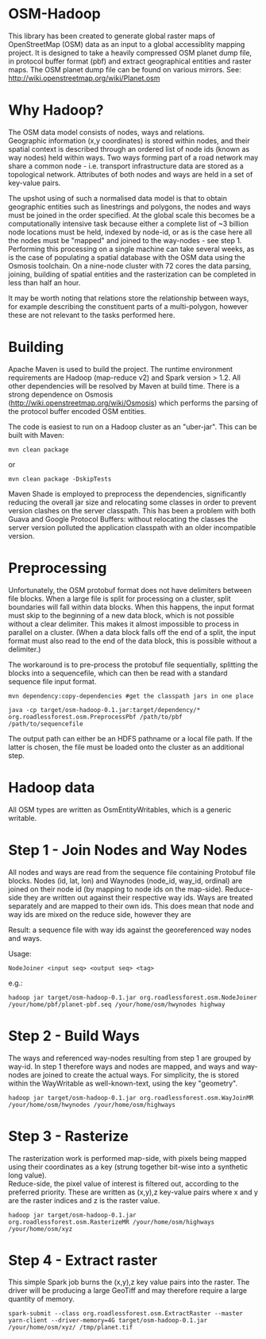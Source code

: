 OSM-Hadoop
==========
This library has been created to generate global raster maps of OpenStreetMap (OSM) data as an input to a global accessiblity mapping project.
It is designed to take a heavily compressed OSM planet dump file, in protocol buffer format (pbf) and extract geographical entities and raster maps.
The OSM planet dump file can be found on various mirrors. See: http://wiki.openstreetmap.org/wiki/Planet.osm

Why Hadoop?
===========
The OSM data model consists of nodes, ways and relations.  
Geographic information (x,y coordinates) is stored within nodes, and their spatial context is described through an ordered list of node ids (known as way nodes) held within ways.
Two ways forming part of a road network may share a common node - i.e. transport infrastructure data are stored as a topological network.
Attributes of both nodes and ways are held in a set of key-value pairs.

The upshot using of such a normalised data model is that to obtain geographic entities such as linestrings and polygons, 
the nodes and ways must be joined in the order specified. At the global scale this becomes be a computationally intensive task because either a complete list of ~3 billion node locations must be held, indexed by node-id, or as is the case here all the nodes must be "mapped" and joined to the way-nodes - see step 1.  
Performing this processing on a single machine can take several weeks, as is the case of populating a spatial database with the OSM data using the Osmosis toolchain.  On a nine-node cluster with 72 cores the data parsing, joining, building of spatial entities and the rasterization can be completed in less than half an hour.

It may be worth noting that relations store the relationship between ways, for example describing the constituent parts of a multi-polygon, however these are not relevant to the tasks performed here.


Building
========
Apache Maven is used to build the project. The runtime environment requirements are Hadoop (map-reduce v2) and Spark version > 1.2. All other dependencies will be resolved by Maven at build time.
There is a strong dependence on Osmosis (http://wiki.openstreetmap.org/wiki/Osmosis) which performs the parsing of the protocol buffer encoded OSM entities.

The code is easiest to run on a Hadoop cluster as an "uber-jar".  This can be built with Maven:

```
mvn clean package 
```

or

```
mvn clean package -DskipTests
```

Maven Shade is employed to preprocess the dependencies, significantly reducing the overall jar size and relocating some classes in order to prevent version clashes on the server classpath. 
This has been a problem with both Guava and Google Protocol Buffers: without relocating the classes the server version polluted the application classpath with an older incompatible version.


Preprocessing
=============

Unfortunately, the OSM protobuf format does not have delimiters between file blocks. 
When a large file is split for processing on a cluster, split boundaries will fall within data blocks. 
When this happens, the input format must skip to the beginning of a new data block, which is not possible without a clear delimiter. 
This makes it almost impossible to process in parallel on a cluster.
(When a data block falls off the end of a split, the input format must also read to the end of the data block, this is possible without a delimiter.)

The workaround is to pre-process the protobuf file sequentially, splitting the blocks into a sequencefile, which can then be read with a standard sequence file input format.

```
mvn dependency:copy-dependencies #get the classpath jars in one place
```

```
java -cp target/osm-hadoop-0.1.jar:target/dependency/* org.roadlessforest.osm.PreprocessPbf /path/to/pbf /path/to/sequencefile
```

The output path can either be an HDFS pathname or a local file path. If the latter is chosen, the file must be loaded onto the cluster as an additional step.


Hadoop data
===========
All OSM types are written as OsmEntityWritables, which is a generic writable.


Step 1 - Join Nodes and Way Nodes
=================================
All nodes and ways are read from the sequence file containing Protobuf file blocks.
Nodes (id, lat, lon) and Waynodes (node_id, way_id, ordinal) are joined on their node id (by mapping to node ids on the map-side).
Reduce-side they are written out against their respective way ids. 
Ways are treated separately and are mapped to their own ids.
This does mean that node and way ids are mixed on the reduce side, however they are 

Result: a sequence file with way ids against the georeferenced way nodes and ways.

Usage: 
```
NodeJoiner <input seq> <output seq> <tag>
```

e.g.:
```
hadoop jar target/osm-hadoop-0.1.jar org.roadlessforest.osm.NodeJoiner  /your/home/pbf/planet-pbf.seq /your/home/osm/hwynodes highway
```


Step 2 - Build Ways
===================
The ways and referenced way-nodes resulting from step 1 are grouped by way-id. In step 1 therefore ways and nodes are mapped, and ways and way-nodes are joined to create the actual ways.
For simplicity, the  is stored within the WayWritable as well-known-text, using the key "geometry".

```
hadoop jar target/osm-hadoop-0.1.jar org.roadlessforest.osm.WayJoinMR  /your/home/osm/hwynodes /your/home/osm/highways
```

Step 3 - Rasterize
============================
The rasterization work is performed map-side, with pixels being mapped using their coordinates as a key (strung together bit-wise into a synthetic long value).  
Reduce-side, the pixel value of interest is filtered out, according to the preferred priority. 
These are written as (x,y),z key-value pairs where x and y are the raster indices and z is the raster value.

```
hadoop jar target/osm-hadoop-0.1.jar org.roadlessforest.osm.RasterizeMR /your/home/osm/highways /your/home/osm/xyz
```


Step 4 - Extract raster
============================
This simple Spark job burns the (x,y),z key value pairs into the raster.
The driver will be producing a large GeoTiff and may therefore require a large quantity of memory.

```
spark-submit --class org.roadlessforest.osm.ExtractRaster --master yarn-client --driver-memory=4G target/osm-hadoop-0.1.jar /your/home/osm/xyz/ /tmp/planet.tif
```


